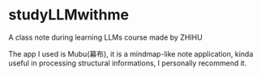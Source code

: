 # studyLLMwithme
A class note during learning LLMs course made by ZHIHU

The app I used is Mubu(幕布), it is a mindmap-like note application, kinda useful in processing structural informations, I personally recommend it.
